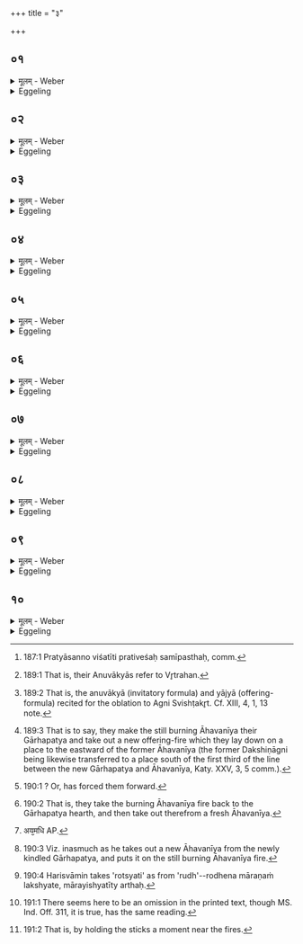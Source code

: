 +++
title = "३"

+++

##  ०१
<details><summary>मूलम् - Weber</summary>

त᳘दाहुः ॥ 
यत्पू᳘र्वस्यामा᳘हुत्याᳫं हुता᳘याम᳘थाग्नि᳘रनुग᳘छेत्किं त᳘त्र क᳘र्म का प्रा᳘यश्चित्तिरि᳘ति यं प्र᳘तिवेशᳫं श᳘कलं विन्देत्त᳘मभ्य᳘स्याभि᳘जुहुयाद्दा᳘रौ-दारावग्निरि᳘ति व᳘दन्दा᳘रौ-दारौॗ ह्येॗवाग्निर्य᳘द्युऽअस्य हृ᳘दॗयं व्येव᳘ लिखेद्धि᳘रण्यमभि᳘जुहुयादग्नेर्वा᳘ऽएतद्रे᳘तो यद्धि᳘रण्यं य᳘ उ वै᳘ पुत्रः स᳘ पिता यः᳘ पिता स᳘ पुत्रस्त᳘स्माद्धि᳘रण्यमभि᳘जुहुयादेत᳘देव᳘ त᳘त्र क᳘र्म ॥
</details>

<details><summary>Eggeling</summary>

1. They also say, 'If the fire were to go out after the first libation has been offered, what rite and what expiation would there be in that case?' Having thrown down (on the fire-place) any log of wood he may find lying near by [^egg_521], let him offer thereon, saying, 'In every (piece of) wood there is a fire,' for, indeed, there is a fire in every (piece of) wood. But if his heart should at all misgive him, he may offer upon gold; for gold, doubtless, is Agni's seed; and the father is the same as the son, and the son is the same as the father: he may therefore offer upon gold. This, then, is the rite performed in that case.

[^egg_521]: 187:1 Pratyāsanno viśatīti prativeśaḥ samīpasthaḥ, comm.
</details>

##  ०२
<details><summary>मूलम् - Weber</summary>

त᳘दाहुः ॥ 
य᳘स्याहवनी᳘य उ᳘द्धृतः पुॗराग्निहोत्रा᳘दनुग᳘छेत्किं त᳘त्र क᳘र्म का प्रा᳘यश्चित्तिरि᳘ति गा᳘र्हपत्या᳘देॗवैनं प्रा᳘ञ्चमुद्धृ᳘त्योपसमाधा᳘याग्निहोत्रं᳘ जुहुयात्स यद्य᳘पि शत᳘मेव कृ᳘त्वः पु᳘नःपुनरु᳘द्धृतोऽनुग᳘छेद्गा᳘र्हपत्यादेॗवैनं प्रा᳘ञ्चमुद्धृ᳘त्योपसमाधा᳘याग्निहोत्रं᳘ जुहुयादेतदे᳘व त᳘त्र क᳘र्म ॥
</details>

<details><summary>Eggeling</summary>

2. They also say, 'If, after being taken out (from the Gārhapatya), the Āhavanīya were to go out

before the Agnihotra (has been offered), what rite and what expiation would there be in that case?' Let him take it out (again) from the Gārhapatya (and bring it) forward, and, having laid it down (on the Āhavanīya hearth), let him offer the Agnihotra thereon. And were it to go out again and again, after being taken out even a hundred times, let him take it out (again) from the Gārhapatya, and, having laid it down, let him offer the Agnihotra thereon. This, then, is the rite performed in that case.
</details>

##  ०३
<details><summary>मूलम् - Weber</summary>

त᳘दाहुः ॥ 
य᳘स्य गा᳘र्हपत्योऽनुग᳘छेत्किं त᳘त्र क᳘र्म का प्रा᳘यश्चित्तिरि᳘ति तᳫं है᳘कऽउ᳘ल्मुकादेव नि᳘र्मन्थन्ति यतो वै पु᳘रुषस्यान्ततो न᳘श्यति त᳘तो वै स त᳘स्य प्रा᳘यश्चित्तिमिछतऽइ᳘ति व᳘दन्तस्त᳘दु त᳘था न᳘ कुर्यादुल्मुकᳫं ह वै᳘ वादा᳘य च᳘रेयुरु᳘ल्मुकस्य वावव्र᳘श्चमित्थ᳘मेव᳘ कुर्यादु᳘ल्मुकाद᳘ङ्गारमादा᳘य त᳘मर᳘ण्योरभिवि᳘मथ्नीयादु᳘प ह तं का᳘ममाप्नोति य᳘ उल्मुकम᳘थ्यऽउ᳘पो तंॗ योऽर᳘ण्योरेत᳘देव त᳘त्र क᳘र्म ॥
</details>

<details><summary>Eggeling</summary>

3. They also say, 'If the Gārhapatya were to go out, what rite and what expiation would there be in that case?' Well, some churn it out from a firebrand, saying, 'Whereby man's (body) is destroyed in the end, it is therefrom he desires the expiation of this (mishap).' Let him, however, not do this; but let them proceed by taking either a firebrand, or a piece from a firebrand;--let him do it in this way:--having taken a coal from a firebrand, let him crumble it on the two churning-sticks, for (in this way) he obtains both that desire which is contained in the (fire) churned out of a firebrand, and that which is contained in (the fire churned out from) the churning-sticks. This, then, is the rite performed in that case.
</details>

##  ०४
<details><summary>मूलम् - Weber</summary>

त᳘दाहुः ॥ 
य᳘स्याग्ना᳘वग्नि᳘मभ्युद्ध᳘रेयुः किं त᳘त्र क᳘र्म का प्रा᳘यश्चित्तिरि᳘तीश्वरौ वा᳘ऽएतौ᳘ सम्पद्या᳘शान्तौ य᳘जमानस्य प्रजां᳘ च पशूं᳘श्च निर्द᳘हस्त᳘दभि᳘मन्त्रयेत स᳘मितᳫं सं᳘कल्पेथाᳫं स᳘म्प्रियौ रोचिष्णू᳘ सुमनस्य᳘मानौ इ᳘षमू᳘र्जमभि᳘ संव᳘सानौ ॥ सं᳘ वां म᳘नाᳫंसि सं᳘ व्रता स᳘मु चित्तान्या᳘करम् अ᳘ग्ने पुरीष्याधिपा᳘ भव त्वं᳘ न इ᳘षमू᳘र्जं य᳘जमानाय धेही᳘ति शा᳘न्तिमेॗवाभ्यामेत᳘द्वदति य᳘जमानस्य प्रजा᳘यै पशूनाम᳘हिᳫंसायै ॥
</details>

<details><summary>Eggeling</summary>

4. They also say, 'If they take out fire for any one and put it with (the burning Āhavanīya) fire, what rite and what expiation would there be in that case?' When uniting, these two (fires), if unappeased, would indeed be liable to burn up the Sacrificer's family and cattle: let him therefore utter upon them the text (Vāj. S. XII, 57, 58), 'Unite ye two, and get ye on together, loving, radiant, well disposed, dwelling together for food and drink!--Together have I brought

your minds, together your rites, together your thoughts: O Agni Purīshya, be thou the overlord, and bestow thou food and drink upon our Sacrificer!' He thereby bespeaks peace on the part of those two for the safety of the Sacrificer's family and cattle.
</details>

##  ०५
<details><summary>मूलम् - Weber</summary>

य᳘द्युऽअस्य हृ᳘दॗयं व्येव᳘ लिखे᳘त् ॥  
अग्न᳘येऽग्निम᳘तेऽष्टा᳘कपालं पुरोडा᳘शं नि᳘र्वपेत्त᳘स्यावृ᳘त्सप्त᳘दश सामिधेनीर᳘नुब्रूयाद्वा᳘र्त्रघ्नावा᳘ज्यभागौ विरा᳘जौ संयाॗज्येऽअ᳘थैते᳘ याज्यानुवाॗक्येऽअग्नि᳘नाग्निः स᳘मिध्यते कवि᳘र्गृह᳘पतिर्यु᳘वा हव्यवा᳘ड्जुॗह्वास्य इत्य᳘थ याॗज्या त्वॗᳫंॗ ह्यग्नेऽअग्नि᳘ना वि᳘प्रो वि᳘प्रेण स᳘न्त्सता᳟  स᳘खा स᳘ख्या समिध्य᳘सऽइ᳘ति शा᳘न्तिमेॗवाभ्यामेत᳘द्वदति य᳘जमानस्य प्रजा᳘यै पशूनाम᳘हिᳫंसायाऽएत᳘देव त᳘त्र क᳘र्म ॥
</details>

<details><summary>Eggeling</summary>

5. But if his heart should at all misgive him, let him prepare a cake on eight potsherds to Agni Agnimat (the fire possessed of a fire). The course of procedure thereof (is as follows):--he should recite seventeen kindling-verses; the two butter-portions relate to the slaying of Vr̥tra [^egg_522]; the saṁyājyās [^egg_523] are two Virāj verses; and the invitatory and offering formulas (of the chief oblation) are as follows:--(the anuvākyā, R̥g-veda S. I, 12, 6), Agni is kindled by Agni, he, the sage, the youthful house-lord, the tongue-mouthed bearer of oblations;' and the yājyā, 'For thou, O Agni, art kindled by Agni, priest, as thou art, by a priest, friend by friend.' He thereby bespeaks peace on the part of those two, for the safety of the Sacrificer's family and cattle. This, then, is the rite performed in that case.

[^egg_522]: 189:1 That is, their Anuvākyās refer to Vr̥trahan.

[^egg_523]: 189:2 That is, the anuvākyā (invitatory formula) and yājyā (offering-formula) recited for the oblation to Agni Svishṭakr̥t. Cf. XIII, 4, 1, 13 note.
</details>

##  ०६
<details><summary>मूलम् - Weber</summary>

त᳘दाहुः ॥ 
य᳘स्याहवनीये᳘ऽननुगते गा᳘र्हपत्योऽऽनुग᳘छेत्किं त᳘त्र क᳘र्म का प्रा᳘यश्चित्तिरि᳘ति तᳫं है᳘के त᳘त एव प्रा᳘ञ्चमु᳘द्धरन्ति प्राणा वा᳘ऽअग्न᳘यः प्राणा᳘नेॗवास्माऽएतदु᳘द्धराम इ᳘ति व᳘दन्तस्त᳘दु त᳘था न᳘ कुर्याद्यो᳘ हैनं त᳘त्र ब्रूयात्प्रा᳘चो न्वा᳘ऽअयं य᳘जमानस्य प्राणान्प्रा᳘रौत्सीन्मरिष्य᳘त्ययं य᳘जमान इ᳘तीश्वरो ह त᳘थैव᳘ स्यात् ॥  
</details>

<details><summary>Eggeling</summary>

6. They also say, 'If any one's Gārhapatya were to go out when the Āhavanīya has not gone out, what rite and what expiation would there be in that case?' Now, some take (a new fire) out from that same (Āhavanīya hearth, and carry it) forwards [^egg_524],

[^egg_524]: 189:3 That is to say, they make the still burning Āhavanīya their Gārhapatya and take out a new offering-fire which they lay down on a place to the eastward of the former Āhavanīya (the former  Dakshiṇāgni being likewise transferred to a place south of the first third of the line between the new Gārhapatya and Āhavanīya, Katy. XXV, 3, 5 comm.).

saying, 'The fires are the vital airs: it is the vital airs we thus take up for him.' But let him not do this, for if, in that case, any one were to say of him, 'Surely this one has obstructed the forward vital airs [^egg_525]: this Sacrificer will die,' then that would indeed be likely to come to pass.

[^egg_525]: 190:1 ? Or, has forced them forward.
</details>

## ०७
<details><summary>मूलम् - Weber</summary>

अ᳘थ है᳘के प्रत्य᳘ञ्चमा᳘हरन्ति ॥  
प्राणोदाना᳘विमावि᳘ति व᳘दन्तस्त᳘दु त᳘था न᳘ कुर्यात्स्वॗर्ग्यं वा᳘ऽएतद्य᳘दग्निहोत्रं यो᳘ हैनं त᳘त्र ब्रूयात्प्र᳘ति न्वा᳘ऽअय᳘ᳫं᳘ स्वर्गा᳘ल्लोकाद᳘वारुक्षॗन्नास्येद᳘ᳫं᳘ स्वॗर्ग्यमिव भविष्यती᳘तीश्वरो᳘ ह त᳘थैव᳘ स्यात् ॥
</details>
<details><summary>Eggeling</summary>

7. And some, indeed, take (the Āhavanīya) back (to the Gārhapatya [^egg_526]), saying, 'These two are the out-breathing and the up-breathing.' But let him not do this; for conducive to heaven, indeed, is the Agnihotra; and if, in that case, any one were to say of him, 'Surely, this one has descended again from the heavenly world: this (offering) will be in no wise conducive to heaven for him,' then that would indeed be likely to come to pass.

[^egg_526]: 190:2 That is, they take the burning Āhavanīya fire back to the Gārhapatya hearth, and then take out therefrom a fresh Āhavanīya.
</details>

##  ०८
<details><summary>मूलम् - Weber</summary>

अ᳘थ है᳘केऽन्यं गा᳘र्हपत्यं मन्थन्ति ॥  
त᳘दु त᳘था न᳘ कुर्याद्यो᳘ हैनं त᳘त्र ब्रूया᳘दग्नेर्न्वा᳘ऽअयम᳘धि [^wbr_1] द्विष᳘न्तं भ्रा᳘तृव्यमजीजनत क्षिॗप्रेऽस्य द्विषन्भ्रा᳘तृव्यो जनिष्य᳘ते प्रिय᳘तमᳫं रोत्स्यती᳘तीश्वरो᳘ ह त᳘थैव᳘ स्यात् ॥  

[^wbr_1]: अय᳘मधि AP.
</details>

<details><summary>Eggeling</summary>

8. And some, indeed, churn out another Gārhapatya; but let him not do this, for if, in that case, any one were to say of him, 'Surely, this one has raised a spiteful enemy from out of the fire [^egg_527]: speedily a spiteful enemy will be raised to him; he (the Sacrificer) will weep [^egg_528] for him who is dearest to him,' then that would indeed be likely to come to pass.

[^egg_527]: 190:3 Viz. inasmuch as he takes out a new Āhavanīya from the newly kindled Gārhapatya, and puts it on the still burning Āhavanīya fire.

[^egg_528]: 190:4 Harisvāmin takes 'rotsyati' as from 'rudh'--rodhena māraṇaṁ lakshyate, mārayishyatīty arthaḥ.
</details>

##  ०९
<details><summary>मूलम् - Weber</summary>

अ᳘थ है᳘केऽनुगम᳘य्यान्यं᳘ मन्थन्ति ॥  
त᳘स्याशांॗ नेयाद᳘पि यत्प᳘रिशिष्टम᳘भूत्त᳘दजीजसतॗ नास्य दायाद᳘श्चन प᳘रिशेक्ष्यतऽइ᳘तीश्वरो᳘ ह त᳘थैव᳘ स्यात् ॥
</details>

<details><summary>Eggeling</summary>

9. And some, again, extinguish (the Āhavanīya fire) and churn out another;--let him not yield to a desire for this; (for if, in that case, any one were to

say of him [^egg_529]), 'He has caused to be extinguished even what was left him: no heir will remain to him,' then that would indeed be likely to come to pass.

[^egg_529]: 191:1 There seems here to be an omission in the printed text, though MS. Ind. Off. 311, it is true, has the same reading.
</details>

##  १०
<details><summary>मूलम् - Weber</summary>

इत्थ᳘मेव᳘ कुर्यात् ॥  
अर᳘ण्योरग्नी᳘ समारोह्यो᳘दङ्ङुदवसा᳘य निर्म᳘थ्य जु᳘ह्वद्वसेत्त᳘था ह न कां᳘ चन᳘ परिचक्षां᳘ करो᳘ति नवावसान᳘ऽउऽअस्याभितोरात्र᳘ᳫं᳘ हुतं᳘ भवति ॥ ५ [४.३.] ॥ ॥
</details>
<details><summary>Eggeling</summary>

10. Let him rather proceed thus:--having lifted the two fires on the two churning-sticks [^egg_530], let him betake himself northwards, and, having churned out (the fire), let him remain there offering; for in this way he passes no censure on any one, and towards night offering is made by him at his new resting-place.

[^egg_530]: 191:2 That is, by holding the sticks a moment near the fires.
</details>
